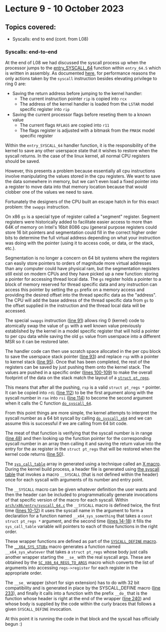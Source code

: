 # Lecture 9 - 10 October 2023

## Topics covered:

* Syscalls: end to end (cont. from L08)

### Syscalls: end-to-end

At the end of L08 we had discussed the syscall process up when the processor jumps to the
[entry_SYSCALL_64](https://elixir.bootlin.com/linux/v6.5/source/arch/x86/entry/entry_64.S#L87)
function within `entry_64.S` which is written in assembly. As documented [here](https://www.felixcloutier.com/x86/syscall),
for performance reasons the only actions taken by the `syscall` instruction besides elevating privilege to ring 0 are:

* Saving the return address before jumping to the kernel handler:
    * The current instruction pointer `rip` is copied into `rcx`
    * The address of the kernel handler is loaded from the `LSTAR` model specific register into `rip`
* Saving the current processor flags before reseting them to a known value
    * The current flags `RFLAGS` are copied into `r11`
    * The flags register is adjusted with a bitmask from the `FMASK` model specific register

Within the `entry_SYSCALL_64` handler function, it is the responsibility of the kernel to save any
other userspace state that it wishes to restore when the syscall returns.
In the case of the linux kernel, all normal CPU registers should be saved.

However, this presents a problem because essentially all cpu instructions involve manipulating the
values stored in the cpu registers. We want to save the data somewhere in memory, but we can't even
load a fixed pointer into a register to move data into that memory location because that would clobber
one of the values we need to save.

Fortunately the designers of the CPU built an escape hatch in for this exact problem: the `swapgs` instruction.

On x86 `gs` is a special type of register called a "segment" register. Segment registers were historically added to
facilitate easier access to more than 64K of memory on Intel's 16bit 8086 cpu (general purpose registers could store
16 bit pointers and segmentation could fill in the correct higher order bits to determine the full virtual address
depending on what your instruction was doing with the pointer (using it to access code, or data, or the stack, etc.).

Segmentation is no longer a concern on 64 bit systems where the registers can easily store pointers to orders of magnitude
more virtual addresses than any computer could have physical ram, but the segmentation registers still exist on modern CPUs
and they have picked up	a new function: storing a pointer for accessing thread local data. The `gs` register holds a pointer
to a block of memory reserved for thread specific data and any instruction can access this pointer by setting the `gs` prefix
on a memory access and providing the desired offset into the thread specific data as the "address". The CPU will add the base
address of the thread specific data from `gs` to the offset supplied in the instruction and the thread local data will be accessed.

The special `swapgs` instruction ([line 91](https://elixir.bootlin.com/linux/v6.5/source/arch/x86/entry/entry_64.S#L91)) allows
ring 0 (kernel) code to atomically swap the value of `gs` with a well known value previously established by the kernel in a model
specific register that will hold a pointer to per cpu data while saving the old `gs` value from userspace into a different MSR
so it can be restored later.

The handler code can then use scratch space allocated in the per cpu block to save the userspace stack pointer
([line 93](https://elixir.bootlin.com/linux/v6.5/source/arch/x86/entry/entry_64.S#L93)) and replace `rsp` with a pointer to
kernel stack ([line 95](https://elixir.bootlin.com/linux/v6.5/source/arch/x86/entry/entry_64.S#L95)). Once that has been completed,
 the rest of the registers can be saved by just pushing them onto the kernel stack. The values are pushed in a specific order
([lines 100-109](https://elixir.bootlin.com/linux/v6.5/source/arch/x86/entry/entry_64.S#L100)) to make the overall footprint of the
data on the stack match the layout of a [`struct pt_regs`](https://elixir.bootlin.com/linux/v6.5/source/arch/x86/include/asm/ptrace.h#L59).

This means that after all the pushing, `rsp` is a valid `struct pt_regs *` pointer. It can be copied into `rdi`
([line 112](https://elixir.bootlin.com/linux/v6.5/source/arch/x86/entry/entry_64.S#L112)) to be the first argument along with
the syscall number in `rax` into `rsi` ([line 114](https://elixir.bootlin.com/linux/v6.5/source/arch/x86/entry/entry_64.S#L114))
to become the second argument when it calls the C function [`do_syscall_64`](https://elixir.bootlin.com/linux/v6.5/source/arch/x86/entry/common.c#L73).

From this point things are more simple, the kernel attempts to interpret the syscall number as a 64 bit syscall by calling
[`do_syscall_x64`](https://elixir.bootlin.com/linux/v6.5/source/arch/x86/entry/common.c#L40) and we can assume this is successful
if we are calling from 64 bit code.

The meat of that function is verifying that the syscall number is in range ([line 48](https://elixir.bootlin.com/linux/v6.5/source/arch/x86/entry/common.c#L48))
and then looking up the function pointer for the corresponding syscall number in an array then calling it and saving the return value into the entry for the ax register in
the `struct pt_regs` that will be restored when the kernel code returns ([line 50](https://elixir.bootlin.com/linux/v6.5/source/arch/x86/entry/common.c#L50)).

The [`sys_call_table`](https://elixir.bootlin.com/linux/v6.5/source/arch/x86/entry/syscall_64.c#L16) array in generated using a technique called an
[X macro](https://en.wikipedia.org/wiki/X_macro). During the kernel build process, a header file is generated using
[the syscall table](https://elixir.bootlin.com/linux/v6.5/source/arch/x86/entry/syscalls/syscall_64.tbl)
that invokes a macro `__SYSCALL` (that is not defined within the header) once for each syscall with arguments of its number and entry point.

The `__SYSCALL` macro can be given whatever definition the user wants and then the header can be included to programmatically generate invocations
of that specific version of the macro for each syscall. Within [`arch/x86/entry/syscall_64.c`](https://elixir.bootlin.com/linux/v6.5/source/arch/x86/entry/syscall_64.c)
the `__SYSCALL` macro is defined twice, the first time ([lines 10-12](https://elixir.bootlin.com/linux/v6.5/source/arch/x86/entry/syscall_64.c#L10))
it uses the syscall name in the argument to form a declaration for a function named `__x64_sys_something` that takes a `const struct pt_regs *` argument,
and the second time ([lines 14-18](https://elixir.bootlin.com/linux/v6.5/source/arch/x86/entry/syscall_64.c#L14))
it fills the `sys_call_table` variable will pointers to each of those functions in the right order.

These wrapper functions are defined as part of the [`SYSCALL_DEFINE` macro](https://elixir.bootlin.com/linux/v6.5/source/arch/x86/include/asm/syscall_wrapper.h#L228).
The [`__X64_SYS_STUBx`](https://elixir.bootlin.com/linuxv/v6.5/source/arch/x86/include/asm/syscall_wrapper.h#L96) macro generates
a function named `__x64_sys_whatever` that takes a `struct pt_regs` whose body just calls another wrapper starting the `__se_` with the real syscall args.
These are obtained by the [`SC_X86_64_REGS_TO_ARGS`](https://elixir.bootlin.com/linux/v6.5/source/arch/x86/include/asm/syscall_wrapper.h#L56)
macro which converts the list of arguments into accessing `regs->register` for each register in the appropriate order.

The `__se_` wrapper (short for sign extension) has to do with 32 bit compatibility and is generated in place by the SYSCALL_DEFINE macro
([line 233](https://elixir.bootlin.com/linux/v6.5/source/arch/x86/include/asm/syscall_wrapper.h#L233)), and finally it calls into
a function with the prefix `__do_` that is the function whose header is right at the end of the wrapper ([line 240](https://elixir.bootlin.com/linux/v6.5/source/arch/x86/include/asm/syscall_wrapper.h#L240))
and whose body is supplied by the code within the curly braces that follows a given `SYSCALL_DEFINE` invocation.

At this point it is running the code in that block and the syscall has officially begun :)
